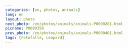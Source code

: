 ```yaml
---
categories: [en, photos, animals]
lang: en
layout: photo
next_photo: /en/photos/animals/animals-P0000281.html
picname: P0000350
prev_photo: /en/photos/animals/animals-P0000401.html
tags: [Fotofalle, Leopard]
---
```


